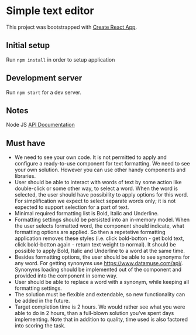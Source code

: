 # Simple text editor

This project was bootstrapped with [Create React App](https://github.com/facebookincubator/create-react-app).

## Initial setup

Run `npm install` in order to setup application

## Development server

Run `npm start` for a dev server.

## Notes

Node JS [API Documentation](https://github.com/Manviel/Waffle)

## Must have

- We need to see your own code. It is not permitted to apply and configure a ready-to-use component for text formatting. We need to see your own solution. However you can use other handy components and libraries.
- User should be able to interact with words of text by some action like double-click or some other way, to select a word. When the word is selected, the user should have possibility to apply options for this word. For simplification we expect to select separate words only; it is not expected to support selection for a part of text.
- Minimal required formatting list is Bold, Italic and Underline.
- Formatting settings should be persisted into an in-memory model. When the user selects formatted word, the component should indicate, what formatting options are applied. So then a repetetive formatting application removes these styles (i.e. click bold-botton - get bold text, click bold-botton again - return text weight to normal). It should be possible to apply Bold, Italic and Underline to a word at the same time.
- Besides formatting options, the user should be able to see synonyms for any word. For getting synonyms use https://www.datamuse.com/api/. Synonyms loading should be implemented out of the component and provided into the component in some way.
- User should be able to replace a word with a synonym, while keeping all formatting settings.
- The solution must be flexible and extendable, so new functionality can be added in the future.
- Target completion time is 2 hours. We would rather see what you were able to do in 2 hours, than a full-blown solution you’ve spent days implementing. Note that in addition to quality, time used is also factored into scoring the task.

